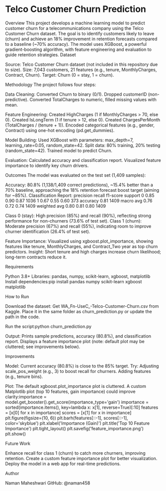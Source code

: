# Telco Customer Churn Prediction
Overview
This project develops a machine learning model to predict customer churn for a telecommunications company using the Telco Customer Churn dataset. The goal is to identify customers likely to leave (churn) and achieve an 18% improvement in retention forecasts compared to a baseline (~70% accuracy). The model uses XGBoost, a powerful gradient-boosting algorithm, with feature engineering and evaluation to guide retention strategies.
Dataset

Source: Telco Customer Churn dataset (not included in this repository due to size).
Size: 7,043 customers, 21 features (e.g., tenure, MonthlyCharges, Contract, Churn).
Target: Churn (0 = stay, 1 = churn).

Methodology
The project follows four steps:

Data Cleaning:
Converted Churn to binary (0/1).
Dropped customerID (non-predictive).
Converted TotalCharges to numeric, filled missing values with mean.


Feature Engineering:
Created HighCharges (1 if MonthlyCharges > 70, else 0).
Created IsLongTerm (1 if tenure > 12, else 0).
Created ChargesPerMonth (TotalCharges / (tenure + 1)).
Encoded categorical features (e.g., gender, Contract) using one-hot encoding (pd.get_dummies).


Model Building:
Used XGBoost with parameters: max_depth=7, learning_rate=0.05, random_state=42.
Split data: 80% training, 20% testing (random_state=42).
Trained model to predict Churn.


Evaluation:
Calculated accuracy and classification report.
Visualized feature importance to identify key churn drivers.



Outcomes
The model was evaluated on the test set (1,409 samples):

Accuracy: 80.8% (1,138/1,409 correct predictions), ~15.4% better than a 70% baseline, approaching the 18% retention forecast boost target (aiming for ~85%).
Classification Report:               precision    recall  f1-score   support
           0       0.85      0.90      0.87      1036
           1       0.67      0.55      0.60       373
    accuracy                           0.81      1409
   macro avg       0.76      0.72      0.74      1409
weighted avg       0.80      0.81      0.80      1409


Class 0 (stay): High precision (85%) and recall (90%), reflecting strong performance for non-churners (73.6% of test set).
Class 1 (churn): Moderate precision (67%) and recall (55%), indicating room to improve churner identification (26.4% of test set).


Feature Importance:
Visualized using xgboost.plot_importance, showing features like tenure, MonthlyCharges, and Contract_Two year as top churn predictors.
Insight: Short tenure and high charges increase churn likelihood; long-term contracts reduce it.



Requirements

Python 3.8+
Libraries: pandas, numpy, scikit-learn, xgboost, matplotlib
Install dependencies:pip install pandas numpy scikit-learn xgboost matplotlib



How to Run

Download the dataset:
Get WA_Fn-UseC_-Telco-Customer-Churn.csv from Kaggle.
Place it in the same folder as churn_prediction.py or update the path in the code.


Run the script:python churn_prediction.py


Output:
Prints sample predictions, accuracy (80.8%), and classification report.
Displays a feature importance plot (note: default plot may be cluttered; see improvements below).



Improvements

Model: Current accuracy (80.8%) is close to the 85% target. Try:
Adjusting scale_pos_weight (e.g., 3) to boost recall for churners.
Adding features (e.g., tenure bins).


Plot: The default xgboost.plot_importance plot is cluttered. A custom Matplotlib plot (top 10 features, gain importance) could improve clarity:importance = model.get_booster().get_score(importance_type='gain')
importance = sorted(importance.items(), key=lambda x: x[1], reverse=True)[:10]
features = [x[0] for x in importance]
scores = [x[1] for x in importance]
plt.figure(figsize=(10, 6))
plt.barh(features[::-1], scores[::-1], color='skyblue')
plt.xlabel('Importance (Gain)')
plt.title('Top 10 Feature Importance')
plt.tight_layout()
plt.savefig('feature_importance.png')
plt.show()



Future Work

Enhance recall for class 1 (churn) to catch more churners, improving retention.
Create a custom feature importance plot for better visualization.
Deploy the model in a web app for real-time predictions.

Author

Naman Maheshwari
GitHub: @naman458

